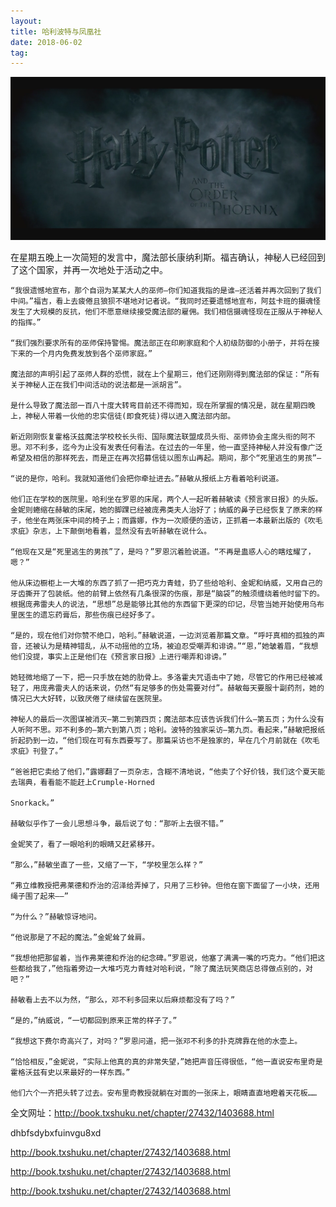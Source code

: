 ```yaml
---
layout: 
title: 哈利波特与凤凰社
date: 2018-06-02
tag:
--- 
```


![image](https://github.com/darling9801/darling9801.github.io/raw/master/3.jpg)

在星期五晚上一次简短的发言中，魔法部长康纳利斯。福吉确认，神秘人已经回到了这个国家，并再一次地处于活动之中。

    “我很遗憾地宣布，那个自诩为某某大人的巫师—你们知道我指的是谁—还活着并再次回到了我们中间。”福吉，看上去疲倦且狼狈不堪地对记者说。“我同时还要遗憾地宣布，阿兹卡班的摄魂怪发生了大规模的反抗，他们不愿意继续接受魔法部的雇佣。我们相信摄魂怪现在正服从于神秘人的指挥。”

    “我们强烈要求所有的巫师保持警惕。魔法部正在印刷家庭和个人初级防御的小册子，并将在接下来的一个月内免费发放到各个巫师家庭。”

    魔法部的声明引起了巫师人群的恐慌，就在上个星期三，他们还刚刚得到魔法部的保证：“所有关于神秘人正在我们中间活动的说法都是一派胡言”。

    是什么导致了魔法部一百八十度大转弯目前还不得而知，现在所掌握的情况是，就在星期四晚上，神秘人带着一伙他的忠实信徒(即食死徒)得以进入魔法部内部。

    新近刚刚恢复霍格沃兹魔法学校校长头衔、国际魔法联盟成员头衔、巫师协会主席头衔的阿不思。邓不利多，迄今为止没有发表任何看法。在过去的一年里，他一直坚持神秘人并没有像广泛希望及相信的那样死去，而是正在再次招募信徒以图东山再起。期间，那个“死里逃生的男孩”—

    “说的是你，哈利。我就知道他们会把你牵扯进去。”赫敏从报纸上方看着哈利说道。

    他们正在学校的医院里。哈利坐在罗恩的床尾，两个人一起听着赫敏读《预言家日报》的头版。金妮则蜷缩在赫敏的床尾，她的脚踝已经被庞弗类夫人治好了；纳威的鼻子已经恢复了原来的样子，他坐在两张床中间的椅子上；而露娜，作为一次顺便的造访，正抓着一本最新出版的《吹毛求疵》杂志，上下颠倒地看着，显然没有去听赫敏在说什么。

    “他现在又是“死里逃生的男孩”了，是吗？”罗恩沉着脸说道。“不再是蛊惑人心的瞎炫耀了，嗯？”

    他从床边橱柜上一大堆的东西了抓了一把巧克力青蛙，扔了些给哈利、金妮和纳威，又用自己的牙齿撕开了包装纸。他的前臂上依然有几条很深的伤痕，那是“脑袋”的触须缠绕着他时留下的。根据庞弗雷夫人的说法，“思想”总是能够比其他的东西留下更深的印记，尽管当她开始使用乌布里医生的遗忘药膏后，那些伤痕已经好多了。

    “是的，现在他们对你赞不绝口，哈利。”赫敏说道，一边浏览着那篇文章。“呼吁真相的孤独的声音，还被认为是精神错乱，从不动摇他的立场，被迫忍受嘲弄和诽谤。”“恩，”她皱着眉，“我想他们没提，事实上正是他们在《预言家日报》上进行嘲弄和诽谤。”

    她轻微地缩了一下，把一只手放在她的肋骨上。多洛霍夫咒语击中了她，尽管它的作用已经被减轻了，用庞弗雷夫人的话来说，仍然“有足够多的伤处需要对付”。赫敏每天要服十副药剂，她的情况已大大好转，以致厌倦了继续留在医院里。

    神秘人的最后一次图谋被消灭—第二到第四页；魔法部本应该告诉我们什么—第五页；为什么没有人听阿不思。邓不利多的—第六到第八页；哈利。波特的独家采访—第九页。看起来，”赫敏把报纸折起扔到一边，“他们现在可有东西要写了。那篇采访也不是独家的，早在几个月前就在《吹毛求疵》刊登了。”

    “爸爸把它卖给了他们，”露娜翻了一页杂志，含糊不清地说，“他卖了个好价钱，我们这个夏天能去瑞典，看看能不能赶上Crumple-Horned

    Snorkack。”

    赫敏似乎作了一会儿思想斗争，最后说了句：“那听上去很不错。”

    金妮笑了，看了一眼哈利的眼睛又赶紧移开。

    “那么，”赫敏坐直了一些，又缩了一下，“学校里怎么样？”

    “弗立维教授把弗莱德和乔治的沼泽给弄掉了，只用了三秒钟。但他在窗下面留了一小块，还用绳子围了起来——”

    “为什么？”赫敏惊讶地问。

    “他说那是了不起的魔法。”金妮耸了耸肩。

    “我想他把那留着，当作弗莱德和乔治的纪念碑。”罗恩说，他塞了满满一嘴的巧克力。“他们把这些都给我了，”他指着旁边一大堆巧克力青蛙对哈利说，“除了魔法玩笑商店总得做点别的，对吧？”

    赫敏看上去不以为然，“那么，邓不利多回来以后麻烦都没有了吗？”

    “是的，”纳威说，“一切都回到原来正常的样子了。”

    “我想这下费尔奇高兴了，对吗？”罗恩问道，把一张邓不利多的扑克牌靠在他的水壶上。

    “恰恰相反，”金妮说，“实际上他真的真的非常失望，”她把声音压得很低，“他一直说安布里奇是霍格沃兹有史以来最好的一样东西。”

    他们六个一齐把头转了过去。安布里奇教授就躺在对面的一张床上，眼睛直直地瞪着天花板……


全文网址：http://book.txshuku.net/chapter/27432/1403688.html

dhbfsdybxfuinvgu8xd
























































http://book.txshuku.net/chapter/27432/1403688.html




















































http://book.txshuku.net/chapter/27432/1403688.html





















































http://book.txshuku.net/chapter/27432/1403688.html









